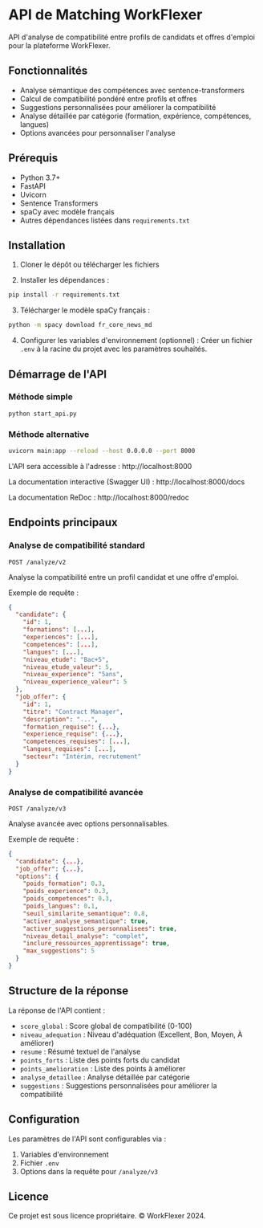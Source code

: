 # API de Matching WorkFlexer

API d'analyse de compatibilité entre profils de candidats et offres d'emploi pour la plateforme WorkFlexer.

## Fonctionnalités

- Analyse sémantique des compétences avec sentence-transformers
- Calcul de compatibilité pondéré entre profils et offres
- Suggestions personnalisées pour améliorer la compatibilité
- Analyse détaillée par catégorie (formation, expérience, compétences, langues)
- Options avancées pour personnaliser l'analyse

## Prérequis

- Python 3.7+
- FastAPI
- Uvicorn
- Sentence Transformers
- spaCy avec modèle français
- Autres dépendances listées dans `requirements.txt`

## Installation

1. Cloner le dépôt ou télécharger les fichiers

2. Installer les dépendances :
```bash
pip install -r requirements.txt
```

3. Télécharger le modèle spaCy français :
```bash
python -m spacy download fr_core_news_md
```

4. Configurer les variables d'environnement (optionnel) :
Créer un fichier `.env` à la racine du projet avec les paramètres souhaités.

## Démarrage de l'API

### Méthode simple

```bash
python start_api.py
```

### Méthode alternative

```bash
uvicorn main:app --reload --host 0.0.0.0 --port 8000
```

L'API sera accessible à l'adresse : http://localhost:8000

La documentation interactive (Swagger UI) : http://localhost:8000/docs

La documentation ReDoc : http://localhost:8000/redoc

## Endpoints principaux

### Analyse de compatibilité standard

`POST /analyze/v2`

Analyse la compatibilité entre un profil candidat et une offre d'emploi.

Exemple de requête :
```json
{
  "candidate": {
    "id": 1,
    "formations": [...],
    "experiences": [...],
    "competences": [...],
    "langues": [...],
    "niveau_etude": "Bac+5",
    "niveau_etude_valeur": 5,
    "niveau_experience": "5ans",
    "niveau_experience_valeur": 5
  },
  "job_offer": {
    "id": 1,
    "titre": "Contract Manager",
    "description": "...",
    "formation_requise": {...},
    "experience_requise": {...},
    "competences_requises": [...],
    "langues_requises": [...],
    "secteur": "Intérim, recrutement"
  }
}
```

### Analyse de compatibilité avancée

`POST /analyze/v3`

Analyse avancée avec options personnalisables.

Exemple de requête :
```json
{
  "candidate": {...},
  "job_offer": {...},
  "options": {
    "poids_formation": 0.3,
    "poids_experience": 0.3,
    "poids_competences": 0.3,
    "poids_langues": 0.1,
    "seuil_similarite_semantique": 0.8,
    "activer_analyse_semantique": true,
    "activer_suggestions_personnalisees": true,
    "niveau_detail_analyse": "complet",
    "inclure_ressources_apprentissage": true,
    "max_suggestions": 5
  }
}
```

## Structure de la réponse

La réponse de l'API contient :

- `score_global` : Score global de compatibilité (0-100)
- `niveau_adequation` : Niveau d'adéquation (Excellent, Bon, Moyen, À améliorer)
- `resume` : Résumé textuel de l'analyse
- `points_forts` : Liste des points forts du candidat
- `points_amelioration` : Liste des points à améliorer
- `analyse_detaillee` : Analyse détaillée par catégorie
- `suggestions` : Suggestions personnalisées pour améliorer la compatibilité

## Configuration

Les paramètres de l'API sont configurables via :

1. Variables d'environnement
2. Fichier `.env`
3. Options dans la requête pour `/analyze/v3`

## Licence

Ce projet est sous licence propriétaire. © WorkFlexer 2024.